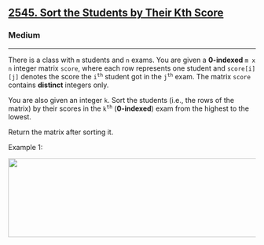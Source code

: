 <h2><a href="https://leetcode.com/problems/sort-the-students-by-their-kth-score/">2545. Sort the Students by Their Kth Score</a></h2><h3>Medium</h3><hr><div>
<p>
There is a class with <code>m</code> students and <code>n</code> exams. You are given a <strong>0-indexed</strong> <code>m x n</code> integer matrix <code>score</code>, where each row represents one student and <code>score[i][j]</code> denotes the score the <code>i<sup>th</sup></code> student got in the <code>j<sup>th</sup></code> exam. The matrix <code>score</code> contains <strong>distinct</strong> integers only.

You are also given an integer <code>k</code>. Sort the students (i.e., the rows of the matrix) by their scores in the <code>k<sup>th</sup></code> (<strong>0-indexed</strong>) exam from the highest to the lowest.

Return the matrix after sorting it.

Example 1:
<p><img alt="" src="https://assets.leetcode.com/uploads/2022/11/30/example1.png" style="width: 711px; height: 161px;"></p>
</p>

</div>